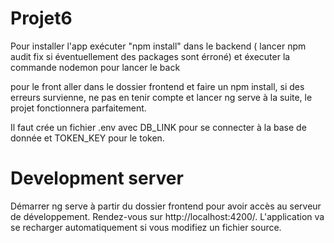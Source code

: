 # Projet6

Pour installer l'app exécuter "npm install" dans le backend ( lancer npm audit fix si éventuellement des packages sont érroné) et éxecuter la commande nodemon pour lancer le back

pour le front aller dans le dossier frontend et faire un npm install, si des erreurs survienne, ne pas en tenir compte et lancer ng serve à la suite, le projet fonctionnera parfaitement.

Il faut crée un fichier .env avec DB_LINK pour se connecter à la base de donnée et TOKEN_KEY pour le token.

# Development server
Démarrer ng serve à partir du dossier frontend pour avoir accès au serveur de développement. Rendez-vous sur http://localhost:4200/. L'application va se recharger automatiquement si vous modifiez un fichier source.
